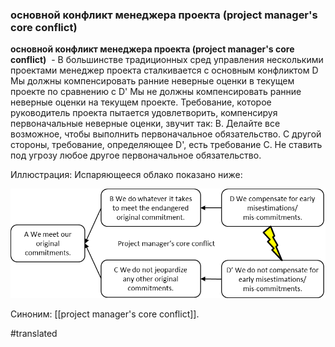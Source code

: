 ### основной конфликт менеджера проекта (project manager\'s core conflict)

**основной конфликт менеджера проекта (project manager\'s core conflict)**  - В большинстве традиционных сред управления несколькими проектами менеджер проекта сталкивается с основным конфликтом D Мы должны компенсировать ранние неверные оценки в текущем проекте по сравнению с D\' Мы не должны компенсировать ранние неверные оценки на текущем проекте. Требование, которое руководитель проекта пытается удовлетворить, компенсируя первоначальные неверные оценки, звучит так: B. Делайте все возможное, чтобы выполнить первоначальное обязательство. С другой стороны, требование, определяющее D\', есть требование C. Не ставить под угрозу любое другое первоначальное обязательство.

Иллюстрация: Испаряющееся облако показано ниже:

![](images/image30.png)

Синоним: [[project manager's core conflict]].

#translated
